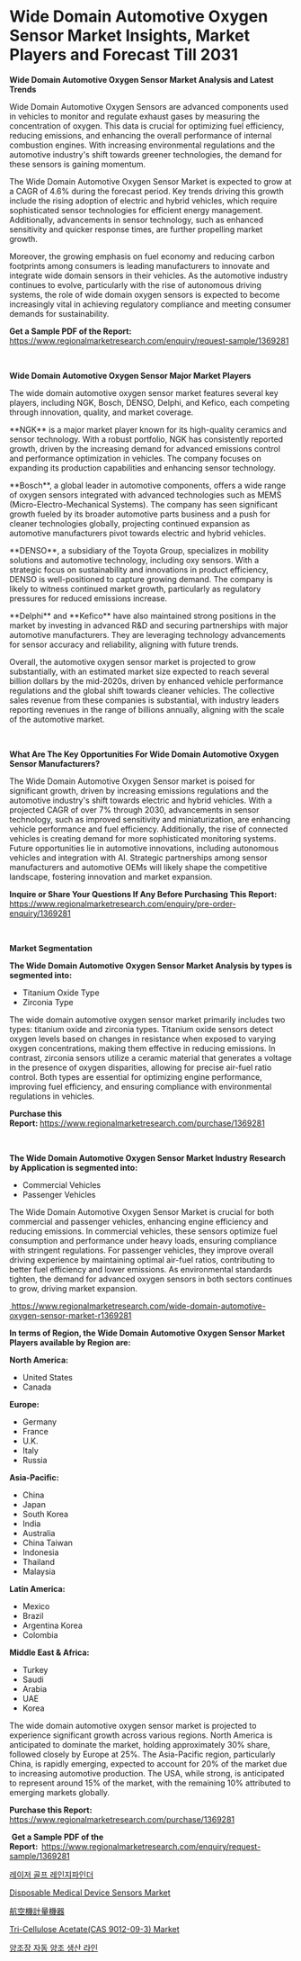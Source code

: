 <p><h1>Wide Domain Automotive Oxygen Sensor Market Insights, Market Players and Forecast Till 2031</h1></p><p><strong>Wide Domain Automotive Oxygen Sensor Market Analysis and Latest Trends</strong></p>
<p><p>Wide Domain Automotive Oxygen Sensors are advanced components used in vehicles to monitor and regulate exhaust gases by measuring the concentration of oxygen. This data is crucial for optimizing fuel efficiency, reducing emissions, and enhancing the overall performance of internal combustion engines. With increasing environmental regulations and the automotive industry's shift towards greener technologies, the demand for these sensors is gaining momentum.</p><p>The Wide Domain Automotive Oxygen Sensor Market is expected to grow at a CAGR of 4.6% during the forecast period. Key trends driving this growth include the rising adoption of electric and hybrid vehicles, which require sophisticated sensor technologies for efficient energy management. Additionally, advancements in sensor technology, such as enhanced sensitivity and quicker response times, are further propelling market growth. </p><p>Moreover, the growing emphasis on fuel economy and reducing carbon footprints among consumers is leading manufacturers to innovate and integrate wide domain sensors in their vehicles. As the automotive industry continues to evolve, particularly with the rise of autonomous driving systems, the role of wide domain oxygen sensors is expected to become increasingly vital in achieving regulatory compliance and meeting consumer demands for sustainability.</p></p>
<p><strong>Get a Sample PDF of the Report:&nbsp;</strong> <a href="https://www.regionalmarketresearch.com/enquiry/request-sample/1369281">https://www.regionalmarketresearch.com/enquiry/request-sample/1369281</a></p>
<p>&nbsp;</p>
<p><strong>Wide Domain Automotive Oxygen Sensor Major Market Players</strong></p>
<p><p>The wide domain automotive oxygen sensor market features several key players, including NGK, Bosch, DENSO, Delphi, and Kefico, each competing through innovation, quality, and market coverage. </p><p>**NGK** is a major market player known for its high-quality ceramics and sensor technology. With a robust portfolio, NGK has consistently reported growth, driven by the increasing demand for advanced emissions control and performance optimization in vehicles. The company focuses on expanding its production capabilities and enhancing sensor technology.</p><p>**Bosch**, a global leader in automotive components, offers a wide range of oxygen sensors integrated with advanced technologies such as MEMS (Micro-Electro-Mechanical Systems). The company has seen significant growth fueled by its broader automotive parts business and a push for cleaner technologies globally, projecting continued expansion as automotive manufacturers pivot towards electric and hybrid vehicles.</p><p>**DENSO**, a subsidiary of the Toyota Group, specializes in mobility solutions and automotive technology, including oxy sensors. With a strategic focus on sustainability and innovations in product efficiency, DENSO is well-positioned to capture growing demand. The company is likely to witness continued market growth, particularly as regulatory pressures for reduced emissions increase.</p><p>**Delphi** and **Kefico** have also maintained strong positions in the market by investing in advanced R&D and securing partnerships with major automotive manufacturers. They are leveraging technology advancements for sensor accuracy and reliability, aligning with future trends.</p><p>Overall, the automotive oxygen sensor market is projected to grow substantially, with an estimated market size expected to reach several billion dollars by the mid-2020s, driven by enhanced vehicle performance regulations and the global shift towards cleaner vehicles. The collective sales revenue from these companies is substantial, with industry leaders reporting revenues in the range of billions annually, aligning with the scale of the automotive market.</p></p>
<p>&nbsp;</p>
<p><strong>What Are The Key Opportunities For Wide Domain Automotive Oxygen Sensor Manufacturers?</strong></p>
<p><p>The Wide Domain Automotive Oxygen Sensor market is poised for significant growth, driven by increasing emissions regulations and the automotive industry's shift towards electric and hybrid vehicles. With a projected CAGR of over 7% through 2030, advancements in sensor technology, such as improved sensitivity and miniaturization, are enhancing vehicle performance and fuel efficiency. Additionally, the rise of connected vehicles is creating demand for more sophisticated monitoring systems. Future opportunities lie in automotive innovations, including autonomous vehicles and integration with AI. Strategic partnerships among sensor manufacturers and automotive OEMs will likely shape the competitive landscape, fostering innovation and market expansion.</p></p>
<p><strong>Inquire or Share Your Questions If Any Before Purchasing This Report:</strong> <a href="https://www.regionalmarketresearch.com/enquiry/pre-order-enquiry/1369281">https://www.regionalmarketresearch.com/enquiry/pre-order-enquiry/1369281</a></p>
<p>&nbsp;</p>
<p><strong>Market Segmentation</strong></p>
<p><strong>The Wide Domain Automotive Oxygen Sensor Market Analysis by types is segmented into:</strong></p>
<p><ul><li>Titanium Oxide Type</li><li>Zirconia Type</li></ul></p>
<p><p>The wide domain automotive oxygen sensor market primarily includes two types: titanium oxide and zirconia types. Titanium oxide sensors detect oxygen levels based on changes in resistance when exposed to varying oxygen concentrations, making them effective in reducing emissions. In contrast, zirconia sensors utilize a ceramic material that generates a voltage in the presence of oxygen disparities, allowing for precise air-fuel ratio control. Both types are essential for optimizing engine performance, improving fuel efficiency, and ensuring compliance with environmental regulations in vehicles.</p></p>
<p><strong>Purchase this Report:&nbsp;</strong><a href="https://www.regionalmarketresearch.com/purchase/1369281">https://www.regionalmarketresearch.com/purchase/1369281</a></p>
<p>&nbsp;</p>
<p><strong>The Wide Domain Automotive Oxygen Sensor Market Industry Research by Application is segmented into:</strong></p>
<p><ul><li>Commercial Vehicles</li><li>Passenger Vehicles</li></ul></p>
<p><p>The Wide Domain Automotive Oxygen Sensor Market is crucial for both commercial and passenger vehicles, enhancing engine efficiency and reducing emissions. In commercial vehicles, these sensors optimize fuel consumption and performance under heavy loads, ensuring compliance with stringent regulations. For passenger vehicles, they improve overall driving experience by maintaining optimal air-fuel ratios, contributing to better fuel efficiency and lower emissions. As environmental standards tighten, the demand for advanced oxygen sensors in both sectors continues to grow, driving market expansion.</p></p>
<p><a href="https://www.regionalmarketresearch.com/wide-domain-automotive-oxygen-sensor-market-r1369281">&nbsp;https://www.regionalmarketresearch.com/wide-domain-automotive-oxygen-sensor-market-r1369281</a></p>
<p><strong>In terms of Region, the Wide Domain Automotive Oxygen Sensor Market Players available by Region are:</strong></p>
<p>
    <p> <strong> North America: </strong>
        <ul>
            <li>United States</li>
            <li>Canada</li>
        </ul>
        </p> 
    <p> <strong> Europe: </strong>
        <ul>
            <li>Germany</li>
            <li>France</li>
            <li>U.K.</li>
            <li>Italy</li>
            <li>Russia</li>
        </ul>
        </p> 
    <p> <strong> Asia-Pacific: </strong>
        <ul>
            <li>China</li>
            <li>Japan</li>
            <li>South Korea</li>
            <li>India</li>
            <li>Australia</li>
            <li>China Taiwan</li>
            <li>Indonesia</li>
            <li>Thailand</li>
            <li>Malaysia</li>
        </ul>
        </p> 
    <p> <strong> Latin America: </strong>
        <ul>
            <li>Mexico</li>
            <li>Brazil</li>
            <li>Argentina Korea</li>
            <li>Colombia</li>
        </ul>
        </p> 
    <p> <strong> Middle East & Africa: </strong>
        <ul>
            <li>Turkey</li>
            <li>Saudi</li>
            <li>Arabia</li>
            <li>UAE</li>
            <li>Korea</li>
        </ul>
    </p>
    </p>
<p><p>The wide domain automotive oxygen sensor market is projected to experience significant growth across various regions. North America is anticipated to dominate the market, holding approximately 30% share, followed closely by Europe at 25%. The Asia-Pacific region, particularly China, is rapidly emerging, expected to account for 20% of the market due to increasing automotive production. The USA, while strong, is anticipated to represent around 15% of the market, with the remaining 10% attributed to emerging markets globally.</p></p>
<p><strong>Purchase this Report: </strong><a href="https://www.regionalmarketresearch.com/purchase/1369281">https://www.regionalmarketresearch.com/purchase/1369281</a></p>
<p>&nbsp;<strong>Get a Sample PDF of the Report:&nbsp;&nbsp;</strong><a href="https://www.regionalmarketresearch.com/enquiry/request-sample/1369281">https://www.regionalmarketresearch.com/enquiry/request-sample/1369281</a></p>
<p><strong></strong></p>
<p><p><a href="https://github.com/sougarounis/Market-Research-Report-List-6/blob/main/961983013822.md">레이저 골프 레인지파인더</a></p><p><a href="https://www.linkedin.com/pulse/market-trends-global-disposable-medical-device-sensors-forecast-g88bf?trackingId=q8a%2Fvv4MTFWg5rlpAaA0zA%3D%3D">Disposable Medical Device Sensors Market</a></p><p><a href="https://medium.com/@saboleigh892/%E3%82%B0%E3%83%AD%E3%83%BC%E3%83%90%E3%83%AB%E8%88%AA%E7%A9%BA%E6%A9%9F%E8%A8%88%E9%87%8F%E6%A9%9F%E5%99%A8%E5%B8%82%E5%A0%B4%E5%88%86%E6%9E%90-%E4%B8%BB%E8%A6%81%E5%B8%82%E5%A0%B4%E5%8B%95%E5%90%91%E3%81%A8%E5%B0%86%E6%9D%A5%E4%BA%88%E6%B8%AC-2024%E5%B9%B4-2031%E5%B9%B4-4f77d43e099f?postPublishedType=repub">航空機計量機器</a></p><p><a href="https://issuu.com/reportprime-2/docs/tri-cellulose-acetatecas-9012-09-3-_d5ac03aaf8c064">Tri-Cellulose Acetate(CAS 9012-09-3) Market</a></p><p><a href="https://medium.com/@nikitabruen/%EB%AF%B8%EB%9E%98-%EC%A4%80%EB%B9%84-%EA%B8%80%EB%A1%9C%EB%B2%8C-%EC%96%91%EC%A1%B0%EC%9E%A5-%EC%9E%90%EB%8F%99-%EC%96%91%EC%A1%B0-%EC%83%9D%EC%82%B0-%EB%9D%BC%EC%9D%B8-%EC%8B%9C%EC%9E%A5%EC%97%90-%EB%8C%80%ED%95%9C-%EC%A0%84%EB%9E%B5%EC%A0%81-%ED%86%B5%EC%B0%B0-2024-2031-6734b14fb9d7">양조장 자동 양조 생산 라인</a></p></p>